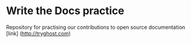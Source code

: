 # Write the Docs practice
Repository for practising our contributions to open source documentation
[link] (http://tryghost.com)
